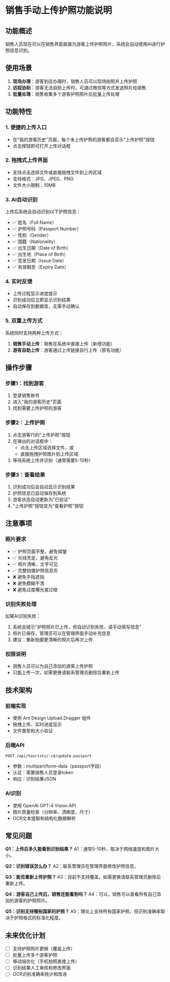 # 销售手动上传护照功能说明

## 功能概述
销售人员现在可以在销售界面直接为游客上传护照照片，系统会自动使用AI进行护照信息识别。

## 使用场景
1. **现场办理**：游客到店办理时，销售人员可以现场拍照并上传护照
2. **远程协助**：游客无法自助上传时，可通过微信等方式发送照片给销售
3. **批量处理**：销售收集多个游客护照照片后批量上传处理

## 功能特性

### 1. 便捷的上传入口
- 在"我的游客历史"页面，每个未上传护照的游客都会显示"上传护照"按钮
- 点击按钮即可打开上传对话框

### 2. 拖拽式上传界面
- 支持点击选择文件或直接拖拽文件到上传区域
- 支持格式：JPG、JPEG、PNG
- 文件大小限制：10MB

### 3. AI自动识别
上传后系统会自动识别以下护照信息：
- ✅ 姓名（Full Name）
- ✅ 护照号码（Passport Number）
- ✅ 性别（Gender）
- ✅ 国籍（Nationality）
- ✅ 出生日期（Date of Birth）
- ✅ 出生地（Place of Birth）
- ✅ 签发日期（Issue Date）
- ✅ 有效期至（Expiry Date）

### 4. 实时反馈
- 上传过程显示进度提示
- 识别成功后立即显示识别结果
- 自动保存到数据库，无需手动确认

### 5. 双重上传方式
系统同时支持两种上传方式：
1. **销售手动上传**：销售在系统中直接上传（新增功能）
2. **游客自助上传**：游客通过上传链接自行上传（原有功能）

## 操作步骤

### 步骤1：找到游客
1. 登录销售账号
2. 进入"我的游客历史"页面
3. 找到需要上传护照的游客

### 步骤2：上传护照
1. 点击游客行的"上传护照"按钮
2. 在弹出的对话框中：
   - 点击上传区域选择文件，或
   - 直接拖拽护照图片到上传区域
3. 等待系统上传并识别（通常需要5-10秒）

### 步骤3：查看结果
1. 识别成功后会自动显示识别结果
2. 护照信息已自动保存到系统
3. 游客状态自动更新为"已验证"
4. "上传护照"按钮变为"查看护照"按钮

## 注意事项

### 照片要求
- ✅ 护照页面平整，避免褶皱
- ✅ 光线充足，避免反光
- ✅ 照片清晰，文字可见
- ✅ 完整拍摄护照信息页
- ❌ 避免手指遮挡
- ❌ 避免模糊不清
- ❌ 避免过度曝光或过暗

### 识别失败处理
如果AI识别失败：
1. 系统会提示"护照照片已上传，但自动识别失败，请手动填写信息"
2. 照片已保存，管理员可以在管理界面手动补充信息
3. 建议：重新拍摄更清晰的照片后再次上传

### 权限说明
- 销售人员可以为自己添加的游客上传护照
- 只能上传一次，如需更换请联系管理员删除后重新上传

## 技术架构

### 前端实现
- 使用 Ant Design Upload.Dragger 组件
- 拖拽上传、实时进度显示
- 文件类型和大小验证

### 后端API
```
POST /api/tourists/:id/update-passport
```
- 参数：multipart/form-data（passport字段）
- 认证：需要销售人员登录token
- 响应：识别结果JSON

### AI识别
- 使用 OpenAI GPT-4 Vision API
- 图片质量检查（分辨率、清晰度、尺寸）
- OCR文本提取和结构化数据解析

## 常见问题

**Q1：上传后多久能看到识别结果？**
A1：通常5-10秒，取决于网络速度和图片大小。

**Q2：识别错误怎么办？**
A2：联系管理员在管理界面修改护照信息。

**Q3：能否重新上传护照？**
A3：目前不支持覆盖，如需更换请联系管理员删除后重新上传。

**Q4：游客自己上传后，销售还能看到吗？**
A4：可以，销售可以查看所有自己添加的游客的护照照片。

**Q5：识别支持哪些国家的护照？**
A5：理论上支持所有国家护照，但识别准确率取决于护照格式的标准化程度。

## 未来优化计划
- [ ] 支持护照照片更换（覆盖上传）
- [ ] 批量上传多个游客护照
- [ ] 移动端优化（手机拍照直接上传）
- [ ] 识别结果人工审核和修改界面
- [ ] OCR识别准确率统计和改进
